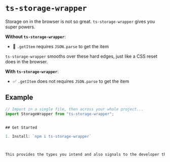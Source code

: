 # `ts-storage-wrapper`

Storage on in the browser is not so great. `ts-storage-wrapper` gives you super powers.

**Without `ts-storage-wrapper`**:

- 🚨 `.getItem` requires `JSON.parse` to get the item

`ts-storage-wrapper` smooths over these hard edges, just like a CSS reset does in the browser.

**With `ts-storage-wrapper`**:

- ✅ `.getItem` does not requires `JSON.parse` to get the item

## Example

```ts
// Import in a single file, then across your whole project...
import StorageWrapper from "ts-storage-wrapper";


## Get Started

1. Install: `npm i ts-storage-wrapper`



This provides the types you intend and also signals to the developer that this is _slightly_ unsafe.
```
